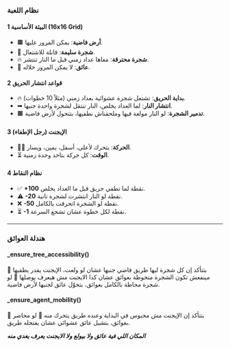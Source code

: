 ###  نظام اللعبة   

#### 1 **البيئة الأساسية (16x16 Grid)**  
- 🟫 **أرض فاضية**: يمكن المرور عليها.  
- 🌳 **شجرة سليمة**: قابلة للاشتعال.  
- 🔥 **شجرة محترقة**: معاها عداد زمني قبل ما النار تنتشر.  
- 👻 **عائق**: لا يمكن المرور خلاله.  

#### 2 **قواعد انتشار الحريق**  
- 🔥 **بداية الحريق**: تشتعل شجرة عشوائية بعداد زمني (مثلاً 10 خطوات).  
- ➡ **انتشار النار**: لما العداد يخلص، النار تنتقل لشجرة واحدة جنبها.  
- 🟫 **تدمير الشجرة**: لو النار مولعة فيها وملحقناش نطفيها، بتتحول لأرض فاضية.  

#### 3 **الإيجنت (رجل الإطفاء)**  
- 🚶‍♂️ **الحركة**: يتحرك لأعلى، أسفل، يمين، ويسار.  
- ⏳ **الوقت**: كل حركة بتاخد وحدة زمنية.  

#### 4 **نظام النقاط**  
- ✅ **+100** نقطة لما تطفي حريق قبل ما العداد يخلص.  
- ⚠ **-20** نقطة لو النار انتشرت لشجرة تانية.  
- ❌ **-50** نقطة لو الشجرة اتحرقت بالكامل.  
- ⏳ **-1** نقطة لكل خطوة عشان تشجع السرعة.  

---

### هندلة العوائق 

#### **_ensure_tree_accessibility()**  
🔹 بتتأكد إن كل شجرة ليها طريق فاضي جنبها عشان لو ولعت،
 الإيجنت يقدر يطفيها مينفعش تكون الشجرة متحوطة بعوائق عشان كدا الايجنت مش هيعرف يوصلها
🔹 لو شجرة محاطة بالكامل بعوائق، بتحوّل عائق لجنبها لأرض فاضية.  

#### **_ensure_agent_mobility()**  
🔹 بتتأكد إن الإيجنت مش محبوس في البداية وعنده طريق يتحرك منه
🔹 لو محاصر بعوائق، بتشيل عائق عشوائي عشان يفتحله طريق.  

   ***المكان اللي فية عائق ولا بيولع ولا الايجنت يعرف يعدي منه***
